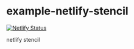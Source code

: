 # example-netlify-stencil

[![Netlify Status](https://api.netlify.com/api/v1/badges/befabd22-27f0-44ec-a8da-0698e51be2d9/deploy-status)](https://app.netlify.com/sites/blissful-hopper-7a778d/deploys)

netlify stencil
